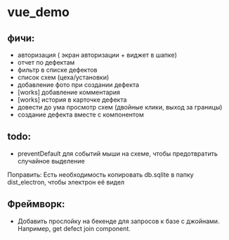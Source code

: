 # vue_demo

фичи:
-
- авторизация ( экран авторизации + виджет в шапке)
- отчет по дефектам
- фильтр в списке дефектов
- список схем (цеха/установки)
- добавление фото при создании дефекта
- [works] добавление комментария
- [works] история в карточке дефекта
- довести до ума просмотр схем (двойные клики, выход за границы)
- создание дефекта вместе с компонентом

todo:
-
- preventDefault для событий мыши на схеме, чтобы предотвратить случайное выделение

Поправить: 
  Есть необходимость копировать db.sqlite в папку dist_electron, чтобы электрон её видел
  
Фреймворк:
-
- Добавить прослойку на бекенде для запросов к базе с джойнами. Например, get defect join component.  